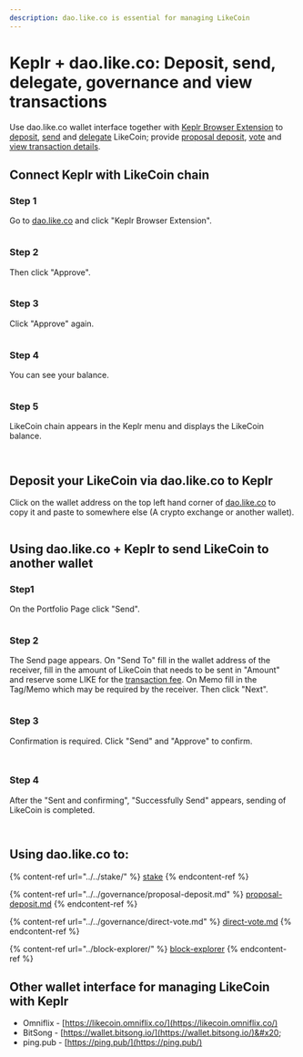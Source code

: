 ```yaml
---
description: dao.like.co is essential for managing LikeCoin
---
```


# Keplr + dao.like.co: Deposit, send, delegate, governance and view transactions

Use dao.like.co wallet interface together with [Keplr Browser Extension](../cosmostation-app/how-to-install-cosmostation-app.md) to [deposit](dao.like.co.md#deposit-your-likecoin-via-dao.like.co-to-keplr), [send](dao.like.co.md#using-dao.like.co-+-keplr-to-send-likecoin-to-another-wallet) and [delegate](../../stake/delegation-of-likecoin.md) LikeCoin; provide [proposal deposit](../../governance/proposal-deposit.md), [vote](../../governance/direct-vote.md) and [view transaction details](../block-explorer/dao.like.co.md).

## Connect Keplr with LikeCoin chain

### Step 1

Go to [dao.like.co](https://dao.like.co/) and click "Keplr Browser Extension".

<figure><img src="../../../.gitbook/assets/keplr06.png" alt=""><figcaption></figcaption></figure>

### Step 2

Then click "Approve".

<figure><img src="../../../.gitbook/assets/keplr07.png" alt=""><figcaption></figcaption></figure>

### Step 3

Click "Approve" again.

<figure><img src="../../../.gitbook/assets/keplr08.png" alt=""><figcaption></figcaption></figure>

### Step 4

You can see your balance.

<figure><img src="../../../.gitbook/assets/keplr09.png" alt=""><figcaption></figcaption></figure>

### Step 5

LikeCoin chain appears in the Keplr menu and displays the LikeCoin balance.

<figure><img src="../../../.gitbook/assets/Keplr menu 1.png" alt=""><figcaption></figcaption></figure>

<figure><img src="../../../.gitbook/assets/Keplr menu 2.png" alt=""><figcaption></figcaption></figure>

## **Deposit your LikeCoin via dao.like.co to Keplr**

Click on the wallet address on the top left hand corner of [dao.like.co](https://dao.like.co/) to copy it and paste to somewhere else (A crypto exchange or another wallet).

<figure><img src="../../../.gitbook/assets/Keplr deposit.png" alt=""><figcaption></figcaption></figure>

## Using dao.like.co + Keplr to send LikeCoin to another wallet

### Step1

On the Portfolio Page click "Send".

<figure><img src="../../../.gitbook/assets/Keplr Send 1.png" alt=""><figcaption></figcaption></figure>

### Step 2

The Send page appears. On "Send To" fill in the wallet address of the receiver, fill in the amount of LikeCoin that needs to be sent in "Amount" and reserve some LIKE for the [transaction fee](../transaction-fee.md). On Memo fill in the Tag/Memo which may be required by the receiver. Then click "Next".

<figure><img src="../../../.gitbook/assets/Keplr Send 2.png" alt=""><figcaption></figcaption></figure>

### Step 3

Confirmation is required. Click "Send" and "Approve" to confirm.

<figure><img src="../../../.gitbook/assets/Keplr Send 3.png" alt=""><figcaption></figcaption></figure>

<figure><img src="../../../.gitbook/assets/Keplr Send 4.png" alt=""><figcaption></figcaption></figure>

### Step 4

After the "Sent and confirming", "Successfully Send" appears, sending of LikeCoin is completed.

<div>

<figure><img src="../../../.gitbook/assets/Keplr Send 5.png" alt=""><figcaption></figcaption></figure>

 

<figure><img src="../../../.gitbook/assets/Keplr Send 6.png" alt=""><figcaption></figcaption></figure>

</div>

## Using dao.like.co to:

{% content-ref url="../../stake/" %}
[stake](../../stake/)
{% endcontent-ref %}

{% content-ref url="../../governance/proposal-deposit.md" %}
[proposal-deposit.md](../../governance/proposal-deposit.md)
{% endcontent-ref %}

{% content-ref url="../../governance/direct-vote.md" %}
[direct-vote.md](../../governance/direct-vote.md)
{% endcontent-ref %}

{% content-ref url="../block-explorer/" %}
[block-explorer](../block-explorer/)
{% endcontent-ref %}

## Other wallet interface for managing LikeCoin with Keplr

* Omniflix - [https://likecoin.omniflix.co/](https://likecoin.omniflix.co/)
* BitSong - [https://wallet.bitsong.io/](https://wallet.bitsong.io/)&#x20;
* ping.pub - [https://ping.pub/](https://ping.pub/)
